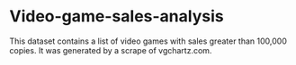 # Video-game-sales-analysis
This dataset contains a list of video games with sales greater than 100,000 copies. It was generated by a scrape of vgchartz.com. 
